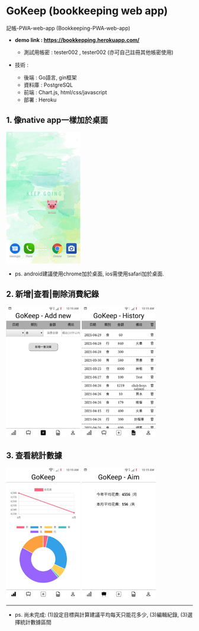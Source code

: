 # GoKeep (bookkeeping web app)
記帳-PWA-web-app (Bookkeeping-PWA-web-app)

* **demo link : https://bookkepping.herokuapp.com/**
  * 測試用帳密 : tester002 , tester002 (亦可自己註冊其他帳密使用)

* 技術 :
  * 後端 : Go語言, gin框架
  * 資料庫 : PostgreSQL
  * 前端 : Chart.js, html/css/javascript
  * 部署 : Heroku

## 1. 像native app一樣加於桌面
<kbd><img src="https://github.com/Yu-Zhuang/bookkeeping/blob/main/demoscreen/64978.jpg" width="200"></kbd>
* ps. android建議使用chrome加於桌面, ios需使用safari加於桌面.

## 2. 新增|查看|刪除消費紀錄
<p width="100%">
    <kbd><img src="https://github.com/Yu-Zhuang/bookkeeping/blob/main/demoscreen/65162.jpg" width="200"></kbd>
    <kbd><img src="https://github.com/Yu-Zhuang/bookkeeping/blob/main/demoscreen/65161.jpg" width="200"></kbd>
</p>


## 3. 查看統計數據
<p width="100%">
    <kbd><img src="https://github.com/Yu-Zhuang/bookkeeping/blob/main/demoscreen/65164.jpg" width="200"></kbd>
    <kbd><img src="https://github.com/Yu-Zhuang/bookkeeping/blob/main/demoscreen/65163.jpg" width="200"></kbd>
</p>

--- 
* ps. 尚未完成: (1)設定目標與計算建議平均每天只能花多少, (3)編輯紀錄, (3)選擇統計數據區間

